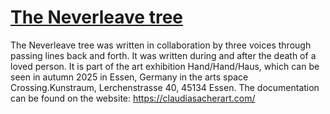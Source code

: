 # [The Neverleave tree](https://studiovincentstraub-the-neverleave-tree.vercel.app/)

The Neverleave tree was written in collaboration by three voices through passing lines back and forth. It was written during and after the death of a loved person. It is part of the art exhibition Hand/Hand/Haus, which can be seen in autumn 2025 in Essen, Germany in the arts space Crossing.Kunstraum, Lerchenstrasse 40, 45134 Essen. The documentation can be found on the website: https://claudiasacherart.com/

